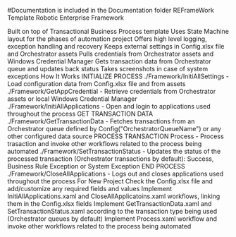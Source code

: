 #Documentation is included in the Documentation folder
REFrameWork Template
Robotic Enterprise Framework

Built on top of Transactional Business Process template
Uses State Machine layout for the phases of automation project
Offers high level logging, exception handling and recovery
Keeps external settings in Config.xlsx file and Orchestrator assets
Pulls credentials from Orchestrator assets and Windows Credential Manager
Gets transaction data from Orchestrator queue and updates back status
Takes screenshots in case of system exceptions
How It Works
INITIALIZE PROCESS
./Framework/InitiAllSettings - Load configuration data from Config.xlsx file and from assets
./Framework/GetAppCredential - Retrieve credentials from Orchestrator assets or local Windows Credential Manager
./Framework/InitiAllApplications - Open and login to applications used throughout the process
GET TRANSACTION DATA
./Framework/GetTransactionData - Fetches transactions from an Orchestrator queue defined by Config("OrchestratorQueueName") or any other configured data source
PROCESS TRANSACTION
Process - Process trasaction and invoke other workflows related to the process being automated
./Framework/SetTransactionStatus - Updates the status of the processed transaction (Orchestrator transactions by default): Success, Business Rule Exception or System Exception
END PROCESS
./Framework/CloseAllApplications - Logs out and closes applications used throughout the process
For New Project
Check the Config.xlsx file and add/customize any required fields and values
Implement InitiAllApplications.xaml and CloseAllApplicatoins.xaml workflows, linking them in the Config.xlsx fields
Implement GetTransactionData.xaml and SetTransactionStatus.xaml according to the transaction type being used (Orchestrator queues by default)
Implement Process.xaml workflow and invoke other workflows related to the process being automated
